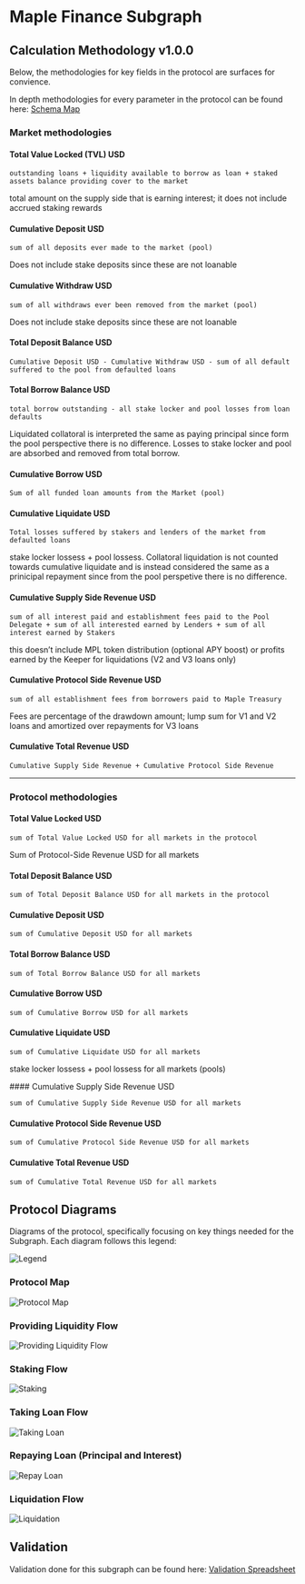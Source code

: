 # Maple Finance Subgraph

## Calculation Methodology v1.0.0

Below, the methodologies for key fields in the protocol are surfaces for convience.

In depth methodologies for every parameter in the protocol can be found here: [Schema Map](https://fluffy-cobalt-78d.notion.site/Schema-Map-59607afc87ac4891a7dc8c407e18f48d)

### Market methodologies

#### Total Value Locked (TVL) USD

`outstanding loans + liquidity available to borrow as loan + staked assets balance providing cover to the market`

total amount on the supply side that is earning interest; it does not include accrued staking rewards

#### Cumulative Deposit USD

`sum of all deposits ever made to the market (pool)`

Does not include stake deposits since these are not loanable

#### Cumulative Withdraw USD

`sum of all withdraws ever been removed from the market (pool)`

Does not include stake deposits since these are not loanable

#### Total Deposit Balance USD

`Cumulative Deposit USD - Cumulative Withdraw USD - sum of all default suffered to the pool from defaulted loans`

#### Total Borrow Balance USD

`total borrow outstanding - all stake locker and pool losses from loan defaults`

Liquidated collatoral is interpreted the same as paying principal since form the pool perspective there is no difference. Losses to stake locker and pool are absorbed and removed from total borrow.

#### Cumulative Borrow USD

`Sum of all funded loan amounts from the Market (pool)`

#### Cumulative Liquidate USD

`Total losses suffered by stakers and lenders of the market from defaulted loans`

stake locker lossess + pool lossess. Collatoral liquidation is not counted towards cumulative liquidate and is instead considered the same as a prinicipal repayment since from the pool perspetive there is no difference.

#### Cumulative Supply Side Revenue USD

`sum of all interest paid and establishment fees paid to the Pool Delegate + sum of all interested earned by Lenders + sum of all interest earned by Stakers`

this doesn’t include MPL token distribution (optional APY boost) or profits earned by the Keeper for liquidations (V2 and V3 loans only)

#### Cumulative Protocol Side Revenue USD

`sum of all establishment fees from borrowers paid to Maple Treasury`

Fees are percentage of the drawdown amount; lump sum for V1 and V2 loans and amortized over repayments for V3 loans

#### Cumulative Total Revenue USD

`Cumulative Supply Side Revenue + Cumulative Protocol Side Revenue`

---

### Protocol methodologies

#### Total Value Locked USD

`sum of Total Value Locked USD for all markets in the protocol`

Sum of Protocol-Side Revenue USD for all markets

#### Total Deposit Balance USD

`sum of Total Deposit Balance USD for all markets in the protocol`

#### Cumulative Deposit USD

`sum of Cumulative Deposit USD for all markets`

#### Total Borrow Balance USD

`sum of Total Borrow Balance USD for all markets`

#### Cumulative Borrow USD

`sum of Cumulative Borrow USD for all markets`

#### Cumulative Liquidate USD

`sum of Cumulative Liquidate USD for all markets`

stake locker lossess + pool lossess for all markets (pools)

#### Cumulative Supply Side Revenue USD

`sum of Cumulative Supply Side Revenue USD for all markets`

#### Cumulative Protocol Side Revenue USD

`sum of Cumulative Protocol Side Revenue USD for all markets`

#### Cumulative Total Revenue USD

`sum of Cumulative Total Revenue USD for all markets`

## Protocol Diagrams

Diagrams of the protocol, specifically focusing on key things needed for the Subgraph. Each diagram follows this legend:

![Legend](./docs/Legend.jpg)

### Protocol Map

![Protocol Map](./docs/ProtocolMap.jpg)

### Providing Liquidity Flow

![Providing Liquidity Flow](./docs/ProvidingLiquidity.jpg)

### Staking Flow

![Staking](./docs/Staking.jpg)

### Taking Loan Flow

![Taking Loan](./docs/TakingLoan.jpg)

### Repaying Loan (Principal and Interest)

![Repay Loan](./docs/RepayLoan.jpg)

### Liquidation Flow

![Liquidation](./docs/Liquidation.jpg)

## Validation

Validation done for this subgraph can be found here: [Validation Spreadsheet](https://docs.google.com/spreadsheets/d/1viyui7nAzUXMx68EJSW61xC251uS8zpKePzV2xijjGQ/edit?usp=sharing)
